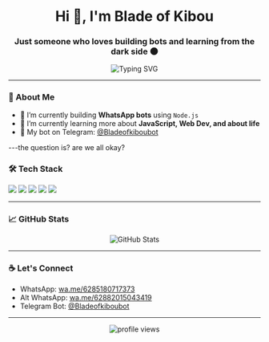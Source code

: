<h1 align="center">Hi 👋, I'm Blade of Kibou</h1>
<h3 align="center">Just someone who loves building bots and learning from the dark side 🌑</h3>

<p align="center">
  <img src="https://readme-typing-svg.herokuapp.com?font=Fira+Code&size=22&pause=1000&center=true&vCenter=true&width=435&lines=Welcome+to+my+GitHub!;Bot+Developer+%7C+Node.js+Lover;HTML+%2B+CSS+Explorer+%F0%9F%92%BB" alt="Typing SVG" />
</p>

---

### 🧠 About Me

- 🔭 I’m currently building **WhatsApp bots** using `Node.js`  
- 🌱 I’m currently learning more about **JavaScript, Web Dev, and about life**  
- 🤖  My bot on Telegram: [@Bladeofkiboubot](https://t.me/Bladeofkiboubot)

---the question is? are we all okay? 

### 🛠️ Tech Stack

<p>
  <img src="https://img.shields.io/badge/Node.js-339933?style=for-the-badge&logo=nodedotjs&logoColor=white"/>
  <img src="https://img.shields.io/badge/HTML5-E34F26?style=for-the-badge&logo=html5&logoColor=white"/>
  <img src="https://img.shields.io/badge/CSS3-1572B6?style=for-the-badge&logo=css3&logoColor=white"/>
  <img src="https://img.shields.io/badge/GitHub-100000?style=for-the-badge&logo=github&logoColor=white"/>
  <img src="https://img.shields.io/badge/Termux-000000?style=for-the-badge&logo=linux&logoColor=white"/>
</p>

---

### 📈 GitHub Stats

<p align="center">
  <img src="https://github-readme-stats.vercel.app/api?username=bladeofkibou2009&show_icons=true&theme=tokyonight" alt="GitHub Stats" />
</p>

---

### ☕ Let's Connect

- WhatsApp: [wa.me/6285180717373](https://wa.me/6285180717373)  
- Alt WhatsApp: [wa.me/62882015043419](https://wa.me/62882015043419)  
- Telegram Bot: [@Bladeofkiboubot](https://t.me/Bladeofkiboubot)

---

<p align="center">
  <img src="https://komarev.com/ghpvc/?username=bladeofkibou2009&label=Profile+Views&color=0e75b6&style=flat" alt="profile views" />
</p>
